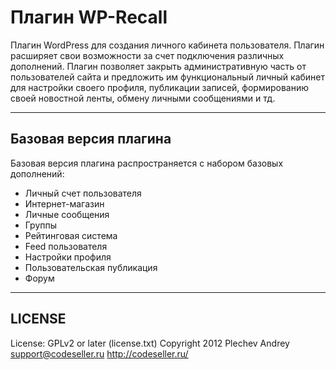 # Плагин WP-Recall

Плагин WordPress для создания личного кабинета пользователя. 
Плагин расширяет свои возможности за счет подключения различных дополнений. 
Плагин позволяет закрыть административную часть от пользователей сайта и предложить им функциональный личный кабинет для настройки своего профиля, публикации записей, формированию своей новостной ленты, обмену личными сообщениями и тд.

---

## Базовая версия плагина

Базовая версия плагина распространяется с набором базовых дополнений:
- Личный счет пользователя
- Интернет-магазин
- Личные сообщения
- Группы
- Рейтинговая система
- Feed пользователя
- Настройки профиля
- Пользовательская публикация
- Форум

---

## LICENSE
License:     GPLv2 or later (license.txt)
Copyright 2012 Plechev Andrey <support@codeseller.ru>
http://codeseller.ru/


